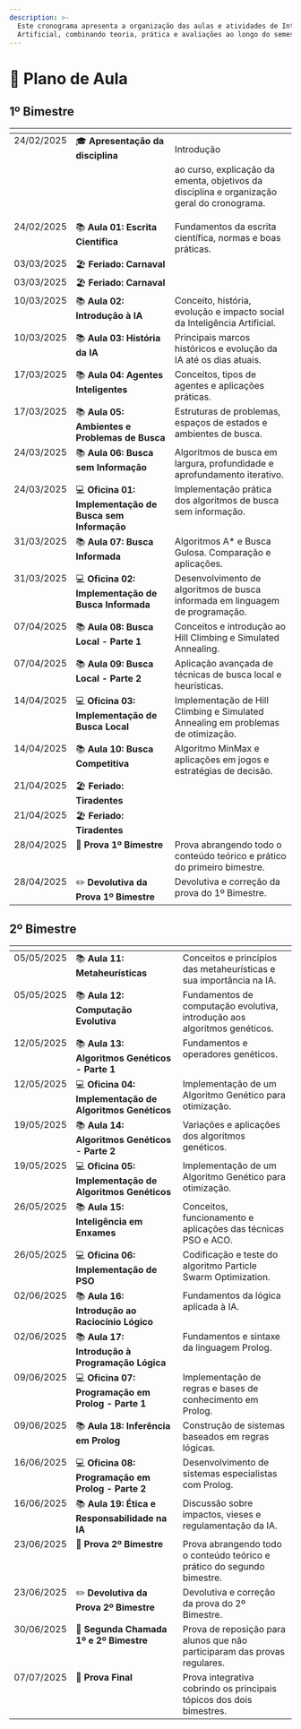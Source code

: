 ```yaml
---
description: >-
  Este cronograma apresenta a organização das aulas e atividades de Inteligência
  Artificial, combinando teoria, prática e avaliações ao longo do semestre.
---
```


# 📆 Plano de Aula

## 1º Bimestre

<table data-card-size="large" data-view="cards" data-full-width="false"><thead><tr><th valign="top"></th><th valign="top"></th><th valign="top"></th></tr></thead><tbody><tr><td valign="top">24/02/2025</td><td valign="top"><span data-gb-custom-inline data-tag="emoji" data-code="1f393">🎓</span> <strong>Apresentação da disciplina</strong></td><td valign="top"><p>Introdução </p><p>ao curso, explicação da ementa, objetivos da disciplina e organização geral do cronograma.</p></td></tr><tr><td valign="top">24/02/2025</td><td valign="top"><span data-gb-custom-inline data-tag="emoji" data-code="1f4da">📚</span> <strong>Aula 01: Escrita Científica</strong></td><td valign="top">Fundamentos da escrita científica, normas e boas práticas.</td></tr><tr><td valign="top">03/03/2025</td><td valign="top"><span data-gb-custom-inline data-tag="emoji" data-code="1f3d6">🏖️</span> <strong>Feriado: Carnaval</strong></td><td valign="top"><br></td></tr><tr><td valign="top">03/03/2025</td><td valign="top"><span data-gb-custom-inline data-tag="emoji" data-code="1f3d6">🏖️</span> <strong>Feriado: Carnaval</strong></td><td valign="top"><br></td></tr><tr><td valign="top">10/03/2025</td><td valign="top"><span data-gb-custom-inline data-tag="emoji" data-code="1f4da">📚</span> <strong>Aula 02: Introdução à IA</strong></td><td valign="top">Conceito, história, evolução e impacto social da Inteligência Artificial.</td></tr><tr><td valign="top">10/03/2025</td><td valign="top"><span data-gb-custom-inline data-tag="emoji" data-code="1f4da">📚</span> <strong>Aula 03: História da IA</strong></td><td valign="top">Principais marcos históricos e evolução da IA até os dias atuais.</td></tr><tr><td valign="top">17/03/2025</td><td valign="top"><span data-gb-custom-inline data-tag="emoji" data-code="1f4da">📚</span> <strong>Aula 04: Agentes Inteligentes</strong></td><td valign="top">Conceitos, tipos de agentes e aplicações práticas.</td></tr><tr><td valign="top">17/03/2025</td><td valign="top"><span data-gb-custom-inline data-tag="emoji" data-code="1f4da">📚</span> <strong>Aula 05: Ambientes e Problemas de Busca</strong></td><td valign="top">Estruturas de problemas, espaços de estados e ambientes de busca.</td></tr><tr><td valign="top">24/03/2025</td><td valign="top"><span data-gb-custom-inline data-tag="emoji" data-code="1f4da">📚</span> <strong>Aula 06: Busca sem Informação</strong></td><td valign="top">Algoritmos de busca em largura, profundidade e aprofundamento iterativo.</td></tr><tr><td valign="top">24/03/2025</td><td valign="top"><span data-gb-custom-inline data-tag="emoji" data-code="1f4bb">💻</span> <strong>Oficina 01: Implementação de Busca sem Informação</strong></td><td valign="top">Implementação prática dos algoritmos de busca sem informação.</td></tr><tr><td valign="top">31/03/2025</td><td valign="top"><span data-gb-custom-inline data-tag="emoji" data-code="1f4da">📚</span> <strong>Aula 07: Busca Informada</strong></td><td valign="top">Algoritmos A* e Busca Gulosa. Comparação e aplicações.</td></tr><tr><td valign="top">31/03/2025</td><td valign="top"><span data-gb-custom-inline data-tag="emoji" data-code="1f4bb">💻</span> <strong>Oficina 02: Implementação de Busca Informada</strong></td><td valign="top">Desenvolvimento de algoritmos de busca informada em linguagem de programação.</td></tr><tr><td valign="top">07/04/2025</td><td valign="top"><span data-gb-custom-inline data-tag="emoji" data-code="1f4da">📚</span> <strong>Aula 08: Busca Local - Parte 1</strong></td><td valign="top">Conceitos e introdução ao Hill Climbing e Simulated Annealing.</td></tr><tr><td valign="top">07/04/2025</td><td valign="top"><span data-gb-custom-inline data-tag="emoji" data-code="1f4da">📚</span> <strong>Aula 09: Busca Local - Parte 2</strong></td><td valign="top">Aplicação avançada de técnicas de busca local e heurísticas.</td></tr><tr><td valign="top">14/04/2025</td><td valign="top"><span data-gb-custom-inline data-tag="emoji" data-code="1f4bb">💻</span> <strong>Oficina 03: Implementação de Busca Local</strong></td><td valign="top">Implementação de Hill Climbing e Simulated Annealing em problemas de otimização.</td></tr><tr><td valign="top">14/04/2025</td><td valign="top"><span data-gb-custom-inline data-tag="emoji" data-code="1f4da">📚</span> <strong>Aula 10: Busca Competitiva</strong></td><td valign="top">Algoritmo MinMax e aplicações em jogos e estratégias de decisão.</td></tr><tr><td valign="top">21/04/2025</td><td valign="top"><span data-gb-custom-inline data-tag="emoji" data-code="1f3d6">🏖️</span> <strong>Feriado: Tiradentes</strong></td><td valign="top"><br></td></tr><tr><td valign="top">21/04/2025</td><td valign="top"><span data-gb-custom-inline data-tag="emoji" data-code="1f3d6">🏖️</span> <strong>Feriado: Tiradentes</strong></td><td valign="top"><br></td></tr><tr><td valign="top">28/04/2025</td><td valign="top"><span data-gb-custom-inline data-tag="emoji" data-code="1f4dd">📝</span> <strong>Prova 1º Bimestre</strong></td><td valign="top">Prova abrangendo todo o conteúdo teórico e prático do primeiro bimestre.</td></tr><tr><td valign="top">28/04/2025</td><td valign="top"><span data-gb-custom-inline data-tag="emoji" data-code="270f">✏️</span> <strong>Devolutiva da Prova 1º Bimestre</strong></td><td valign="top">Devolutiva e correção da prova do 1º Bimestre.</td></tr></tbody></table>

## 2º Bimestre

<table data-card-size="large" data-view="cards"><thead><tr><th valign="top"></th><th valign="top"></th><th valign="top"></th></tr></thead><tbody><tr><td valign="top">05/05/2025</td><td valign="top"><span data-gb-custom-inline data-tag="emoji" data-code="1f4da">📚</span> <strong>Aula 11: Metaheurísticas</strong></td><td valign="top">Conceitos e princípios das metaheurísticas e sua importância na IA.</td></tr><tr><td valign="top">05/05/2025</td><td valign="top"><span data-gb-custom-inline data-tag="emoji" data-code="1f4da">📚</span> <strong>Aula 12: Computação Evolutiva</strong></td><td valign="top">Fundamentos de computação evolutiva, introdução aos algoritmos genéticos.</td></tr><tr><td valign="top">12/05/2025</td><td valign="top"><span data-gb-custom-inline data-tag="emoji" data-code="1f4da">📚</span> <strong>Aula 13: Algoritmos Genéticos - Parte 1</strong></td><td valign="top">Fundamentos e operadores genéticos.</td></tr><tr><td valign="top">12/05/2025</td><td valign="top"><span data-gb-custom-inline data-tag="emoji" data-code="1f4bb">💻</span> <strong>Oficina 04: Implementação de Algoritmos Genéticos</strong></td><td valign="top">Implementação de um Algoritmo Genético para otimização.</td></tr><tr><td valign="top">19/05/2025</td><td valign="top"><span data-gb-custom-inline data-tag="emoji" data-code="1f4da">📚</span> <strong>Aula 14: Algoritmos Genéticos - Parte 2</strong></td><td valign="top">Variações e aplicações dos algoritmos genéticos.</td></tr><tr><td valign="top">19/05/2025</td><td valign="top"><span data-gb-custom-inline data-tag="emoji" data-code="1f4bb">💻</span> <strong>Oficina 05: Implementação de Algoritmos Genéticos</strong></td><td valign="top">Implementação de um Algoritmo Genético para otimização.</td></tr><tr><td valign="top">26/05/2025</td><td valign="top"><span data-gb-custom-inline data-tag="emoji" data-code="1f4da">📚</span> <strong>Aula 15: Inteligência em Enxames</strong></td><td valign="top">Conceitos, funcionamento e aplicações das técnicas PSO e ACO.</td></tr><tr><td valign="top">26/05/2025</td><td valign="top"><span data-gb-custom-inline data-tag="emoji" data-code="1f4bb">💻</span> <strong>Oficina 06: Implementação de PSO</strong></td><td valign="top">Codificação e teste do algoritmo Particle Swarm Optimization.</td></tr><tr><td valign="top">02/06/2025</td><td valign="top"><span data-gb-custom-inline data-tag="emoji" data-code="1f4da">📚</span> <strong>Aula 16: Introdução ao Raciocínio Lógico</strong></td><td valign="top">Fundamentos da lógica aplicada à IA.</td></tr><tr><td valign="top">02/06/2025</td><td valign="top"><span data-gb-custom-inline data-tag="emoji" data-code="1f4da">📚</span> <strong>Aula 17: Introdução à Programação Lógica</strong></td><td valign="top">Fundamentos e sintaxe da linguagem Prolog.</td></tr><tr><td valign="top">09/06/2025</td><td valign="top"><span data-gb-custom-inline data-tag="emoji" data-code="1f4bb">💻</span> <strong>Oficina 07: Programação em Prolog - Parte 1</strong></td><td valign="top">Implementação de regras e bases de conhecimento em Prolog.</td></tr><tr><td valign="top">09/06/2025</td><td valign="top"><span data-gb-custom-inline data-tag="emoji" data-code="1f4da">📚</span> <strong>Aula 18: Inferência em Prolog</strong></td><td valign="top">Construção de sistemas baseados em regras lógicas.</td></tr><tr><td valign="top">16/06/2025</td><td valign="top"><span data-gb-custom-inline data-tag="emoji" data-code="1f4bb">💻</span> <strong>Oficina 08: Programação em Prolog - Parte 2</strong></td><td valign="top">Desenvolvimento de sistemas especialistas com Prolog.</td></tr><tr><td valign="top">16/06/2025</td><td valign="top"><span data-gb-custom-inline data-tag="emoji" data-code="1f4da">📚</span> <strong>Aula 19: Ética e Responsabilidade na IA</strong></td><td valign="top">Discussão sobre impactos, vieses e regulamentação da IA.</td></tr><tr><td valign="top">23/06/2025</td><td valign="top"><span data-gb-custom-inline data-tag="emoji" data-code="1f4dd">📝</span> <strong>Prova 2º Bimestre</strong></td><td valign="top">Prova abrangendo todo o conteúdo teórico e prático do segundo bimestre.</td></tr><tr><td valign="top">23/06/2025</td><td valign="top"><span data-gb-custom-inline data-tag="emoji" data-code="270f">✏️</span> <strong>Devolutiva da Prova 2º Bimestre</strong></td><td valign="top">Devolutiva e correção da prova do 2º Bimestre.</td></tr><tr><td valign="top">30/06/2025</td><td valign="top"><span data-gb-custom-inline data-tag="emoji" data-code="1f4dd">📝</span> <strong>Segunda Chamada 1º e 2º Bimestre</strong></td><td valign="top">Prova de reposição para alunos que não participaram das provas regulares.</td></tr><tr><td valign="top">07/07/2025</td><td valign="top"><span data-gb-custom-inline data-tag="emoji" data-code="1f4dd">📝</span> <strong>Prova Final</strong></td><td valign="top">Prova integrativa cobrindo os principais tópicos dos dois bimestres.</td></tr></tbody></table>
